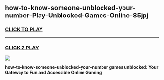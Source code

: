 
## how-to-know-someone-unblocked-your-number-Play-Unblocked-Games-Online-85jpj
<h3>
<a href="https://premium76.site?title=how-to-know-someone-unblocked-your-number&ref=25A">CLICK TO PLAY</a></h3>
<hr>

<h3>
<a href="https://premium76.site?title=how-to-know-someone-unblocked-your-number&ref=25A">CLICK 2 PLAY</a>
  
</h3>

<a href="https://premium76.site?title=how-to-know-someone-unblocked-your-number&ref=25A"><img src="https://clearcache.store/games.png"></a>


**how-to-know-someone-unblocked-your-number games unblocked: Your Gateway to Fun and Accessible Online Gaming**
